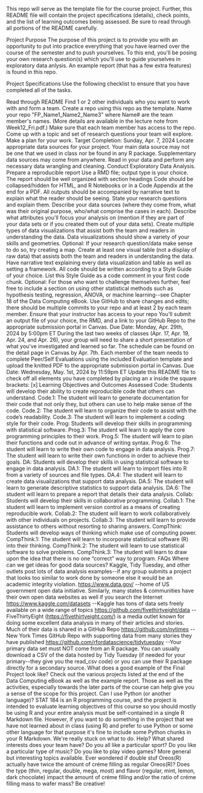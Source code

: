 This repo will serve as the template file for the course project. Further, this README file will contain the project specifications (details), check points, and the list of learning outcomes being assessed. Be sure to read through all portions of the README carefully.

Project Purpose
The purpose of this project is to provide you with an opportunity to put into practice everything that you have learned over the course of the semester and to push yourselves. To this end, you'll be posing your own research question(s) which you'll use to guide yourselves in exploratory data anlysis. An example report (that has a few extra features) is found in this repo.

Project Specifications
Use the following checklist to ensure that you have completed all of the tasks.

 Read through README
 Find 1 or 2 other individuals who you want to work with and form a team.
 Create a repo using this repo as the template. Name your repo "FP_Name1_Name2_Name3" where Name# are the team member's names. (More details are available in the lecture note from Week12_Fri.pdf.)
 Make sure that each team member has access to the repo.
 Come up with a topic and set of research questions your team will explore.
 Make a plan for your work.
 Target Completion: Sunday, Apr. 7, 2024
 Locate appropriate data sources for your project.
 Your main data source may not be one that we used in class nor be found in any R package.
 Supplementary data sources may come from anywhere.
 Read in your data and perform any necessary data wrangling and cleaning.
 Conduct Exploratory Data Analysis.
 Prepare a reproducible report
 Use a RMD file; output type is your choice.
 The report should be well organized with section headings
 Code should be collapsed/hidden for HTML, and R Notebooks or in a Code Appendix at the end for a PDF.
 All outputs should be accompanied by narrative text to explain what the reader should be seeing.
 State your research questions and explain them.
 Describe your data sources (where they come from, what was their original purpose, who/what comprise the cases in each).
 Describe what attributes you'll focus your analysis on (mention if they are part of your data sets or if you created them out of your data sets).
 Create multiple types of data visualizations that assist both the team and readers in understanding the data.
Data visualizations should show a variety of your skills and geometries.
Optional: If your research question/data make sense to do so, try creating a map.
 Create at least one visual table (not a display of raw data) that assists both the team and readers in understanding the data.
 Have narrative text explaining every data visualization and table as well as setting a framework.
 All code should be written according to a Style Guide of your choice. List this Style Guide as a code comment in your first code chunk.
 Optional: For those who want to challenge themselves further, feel free to include a section on using other statistical methods such as hypothesis testing, regression, ANOVA, or machine learning--see Chapter 18 of the Data Computing eBook.
 Use GitHub to share changes and edits; there should be multiple commits to your repo and at least 2 by each team member. Ensure that your instructor has access to your repo
 You'll submit an output file of your choice, the RMD, and a link to your GitHub Repo to the appropriate submission portal in Canvas.
Due Date: Monday, Apr. 29th, 2024 by 5:00pm ET
 During the last two weeks of classes (Apr. 17, Apr. 19, Apr. 24, and Apr. 26), your group will need to share a short presentation of what you've investigated and learned so far. The schedule can be found on the detail page in Canvas by Apr. 7th.
 Each member of the team needs to complete Peer/Self Evaluations using the included Evaluation template and upload the knitted PDF to the appropriate submission portal in Canvas.
Due Date: Wednesday, May. 1st, 2024 by 11:59pm ET
 Update this README file to check off all elements you have completed by placing an x inside the square brackets: [x]
Learning Objectives and Outcomes Assessed
Code: Students will develop their ability to create reproducible code that others can understand.
Code.1: The student will learn to generate documentation for their code that not only they, but others can use to help make sense of the code.
Code.2: The student will learn to organize their code to assist with the code’s readability.
Code.3: The student will learn to implement a coding style for their code.
Prog: Students will develop their skills in programming with statistical software.
Prog.3: The student will learn to apply the core programming principles to their work.
Prog.5: The student will learn to plan their functions and code out in advance of writing syntax.
Prog.6: The student will learn to write their own code to engage in data analysis.
Prog.7: The student will learn to write their own functions in order to achieve their goals.
DA: Students will develop their skills in using statistical software to engage in data analysis.
DA.1: The student will learn to import files into R from a variety of sources and file types.
DA.4: The student will learn to create data visualizations that support data analysis.
DA.5: The student will learn to generate descriptive statistics to support data analysis.
DA.6: The student will learn to prepare a report that details their data analysis.
Collab: Students will develop their skills in collaborative programming.
Collab.1: The student will learn to implement version control as a means of creating reproducible work.
Collab.2: The student will learn to work collaboratively with other individuals on projects.
Collab.3: The student will learn to provide assistance to others without resorting to sharing answers.
CompThink: Students will develop ways of thinking which make use of computing power.
CompThink.1: The student will learn to incorporate statistical software (R) into their thinking.
CompThink.2: The student will learn to use statistical software to solve problems.
CompThink.3: The student will learn to draw upon the idea that there is no one “correct” way to program.
FAQs
Where can we get ideas for good data sources?
Kaggle, Tidy Tuesday, and other outlets post lots of data analysis examples--if any group submits a project that looks too similar to work done by someone else it would be an academic integrity violation.
https://www.data.gov/ --home of US government open data initiative. Similarly, many states & communities have their own open data websites as well if you search the Internet
https://www.kaggle.com/datasets --Kaggle has tons of data sets freely available on a wide range of topics
https://github.com/fivethirtyeight/data --FiveThirtyEight (https://fivethirtyeight.com/) is a media outlet known for doing some excellent data analysis in many of their articles and stories. Much of their data is shared in a GitHub Repo
https://github.com/nytimes --New York Times GitHub Repo with supporting data from many stories they have published
https://github.com/rfordatascience/tidytuesday --Your primary data set must NOT come from an R package. You can usually download a CSV of the data hosted by Tidy Tuesday (if needed for your primary--they give you the read_csv code) or you can use their R package directly for a secondary source.
What does a good example of the Final Project look like?
Check out the various projects listed at the end of the Data Computing eBook as well as the example report. Those as well as the activities, especially towards the later parts of the course can help give you a sense of the scope for this project.
Can I use Python (or another language)?
STAT 184 is an R programming course, and the project is intended to evaluate learning objectives of this course so you should mostly be using R and your entire analysis must be self-contained in a single R Markdown file. However, if you want to do something in the project that we have not learned about in class (using R) and prefer to use Python or some other language for that purpose it's fine to include some Python chunks in your R Markdown.
We're really stuck on what to do. Help?
What shared interests does your team have?
Do you all like a particular sport? Do you like a particular type of music? Do you like to play video games?
More general but interesting topics available.
Ever wondered if double stuf Oreos(R) actually have twice the amount of créme filling as regular Oreos(R)?
Does the type (thin, regular, double, mega, most) and flavor (regular, mint, lemon, dark chocolate) impact the amount of créme filling and/or the ratio of créme filling mass to wafer mass?
Be creative!

